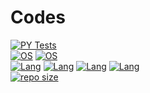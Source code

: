 # Codes
[![PY Tests](https://github.com/Hunter87ff/College/actions/workflows/py-test.yml/badge.svg)](https://github.com/Hunter87ff/College/actions/workflows/py-test.yml)
<br>
[![OS](https://img.shields.io/badge/OS-Windows-informational?style=flat&logo=windows&logoColor=white&color=61D9FA&labelColor=20232A)](#)
[![OS](https://img.shields.io/badge/OS-Linux-informational?style=flat&logo=linux&logoColor=white&color=61D9FA&labelColor=20232A)](#)
<br>
[![Lang](https://img.shields.io/badge/Lang-C/CPP-purple.svg)](#)
[![Lang](https://img.shields.io/badge/Lang-Python-blue.svg)](https://www.python.org/)
[![Lang](https://img.shields.io/badge/Lang-PHP-skyblue.svg)](https://php.net)
[![Lang](https://img.shields.io/badge/Lang-JavaScript-yellow.svg)](https://www.python.org/)
<br>
[![repo size](https://img.shields.io/github/repo-size/hunter87ff/college)](#)
<!--Colors
brightgreen
green
red
violet
blue
skyblue
yellow
-->
<!--[![Forks](https://img.shields.io/github/forks/unter87ff/college?style=social)](#)-->
<!--[![Tested on Windows](https://img.shields.io/badge/Tested%20on-Linux-blue.svg)](#)-->

